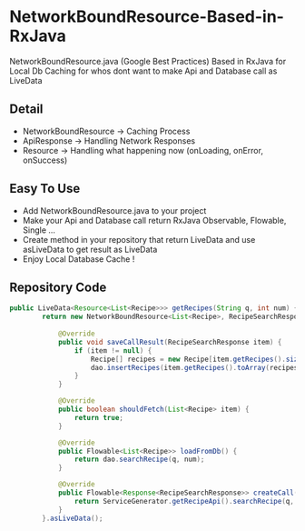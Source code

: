 # NetworkBoundResource-Based-in-RxJava
NetworkBoundResource.java (Google Best Practices) Based in RxJava for Local Db Caching for whos dont want to make Api and Database call as LiveData

## Detail
- NetworkBoundResource -> Caching Process
- ApiResponse -> Handling Network Responses
- Resource -> Handling what happening now (onLoading, onError, onSuccess)

## Easy To Use

- Add NetworkBoundResource.java to your project
- Make your Api and Database call return RxJava Observable, Flowable, Single ...
- Create method in your repository that return LiveData and use asLiveData to get result as LiveData
- Enjoy Local Database Cache !
 
## Repository Code

``` Java
public LiveData<Resource<List<Recipe>>> getRecipes(String q, int num) {
        return new NetworkBoundResource<List<Recipe>, RecipeSearchResponse>() {
        
            @Override
            public void saveCallResult(RecipeSearchResponse item) {
                if (item != null) {
                    Recipe[] recipes = new Recipe[item.getRecipes().size()];
                    dao.insertRecipes(item.getRecipes().toArray(recipes));
                }
            }

            @Override
            public boolean shouldFetch(List<Recipe> item) {
                return true;
            }

            @Override
            public Flowable<List<Recipe>> loadFromDb() {
                return dao.searchRecipe(q, num);
            }

            @Override
            public Flowable<Response<RecipeSearchResponse>> createCall() {
                return ServiceGenerator.getRecipeApi().searchRecipe(q, num);
            }
        }.asLiveData();
```

